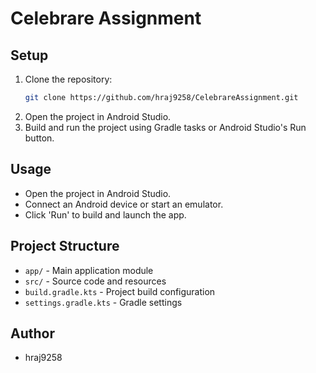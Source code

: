 # Celebrare Assignment

## Setup
1. Clone the repository:
   ```sh
   git clone https://github.com/hraj9258/CelebrareAssignment.git
   ```
2. Open the project in Android Studio.
3. Build and run the project using Gradle tasks or Android Studio's Run button.

## Usage
- Open the project in Android Studio.
- Connect an Android device or start an emulator.
- Click 'Run' to build and launch the app.

## Project Structure
- `app/` - Main application module
- `src/` - Source code and resources
- `build.gradle.kts` - Project build configuration
- `settings.gradle.kts` - Gradle settings

## Author
- hraj9258

